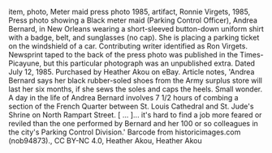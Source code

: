 item, photo, Meter maid press photo 1985, artifact, Ronnie Virgets, 1985, Press photo showing a Black meter maid (Parking Control Officer), Andrea Bernard, in New Orleans wearing a short-sleeved button-down uniform shirt with a badge, belt, and sunglasses (no cap).  She is placing a parking ticket on the windshield of a car.  Contributing writer identified as Ron Virgets.  Newsprint taped to the back of the press photo was published in the Times-Picayune, but this particular photograph was an unpublished extra.  Dated July 12, 1985.  Purchased by Heather Akou on eBay.  Article notes, 'Andrea Bernard says her black rubber-soled shoes from the Army surplus store will last her six months, if she sews the soles and caps the heels.  Small wonder.  A day in the life of Andrea Bernard involves 7 1/2 hours of combing a section of the French Quarter between St. Louis Cathedral and St. Jude's Shrine on North Rampart Street. [ ... ]... it's hard to find a job more feared or reviled than the one performed by Bernard and her 100 or so colleagues in the city's Parking Control Division.'  Barcode from historicimages.com (nob94873)., CC BY-NC 4.0, Heather Akou, Heather Akou